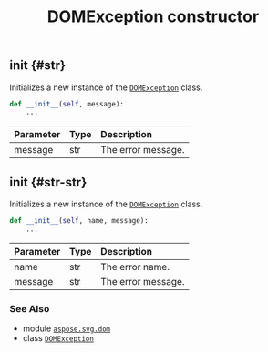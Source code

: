 ﻿---
title: DOMException constructor
second_title: Aspose.SVG for Python via .NET API References
description: 
type: docs
weight: 10
url: /python-net/aspose.svg.dom/domexception/__init__/
is_root: false
---

## __init__ {#str}

Initializes a new instance of the [`DOMException`](/svg/python-net/aspose.svg.dom/domexception) class.



```python
def __init__(self, message):
    ...
```


| Parameter | Type | Description |
| :- | :- | :- |
| message | str | The error message. |


## __init__ {#str-str}

Initializes a new instance of the [`DOMException`](/svg/python-net/aspose.svg.dom/domexception) class.



```python
def __init__(self, name, message):
    ...
```


| Parameter | Type | Description |
| :- | :- | :- |
| name | str | The error name. |
| message | str | The error message. |



### See Also
* module [`aspose.svg.dom`](../../)
* class [`DOMException`](/svg/python-net/aspose.svg.dom/domexception)
